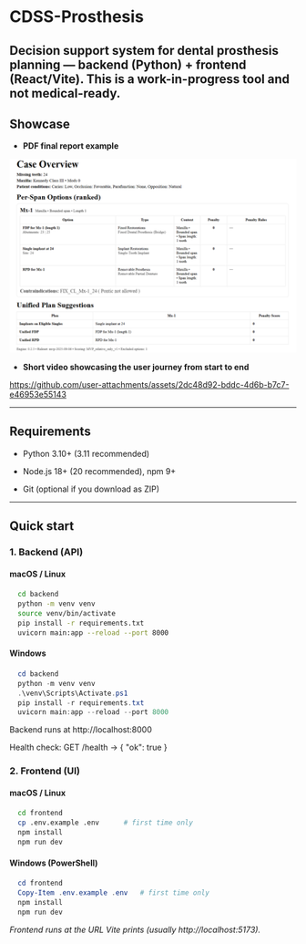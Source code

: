 # **CDSS-Prosthesis**

Decision support system for dental prosthesis planning — backend (Python) + frontend (React/Vite).
This is a work-in-progress tool and not medical-ready.
---

## **Showcase**
* **PDF final report example**
  
![Demo Screenshot](./assets/report.png)  


* **Short video showcasing the user journey from start to end**

https://github.com/user-attachments/assets/2dc48d92-bddc-4d6b-b7c7-e46953e55143



---

## **Requirements**

* Python 3.10+ (3.11 recommended)

* Node.js 18+ (20 recommended), npm 9+

* Git (optional if you download as ZIP)

---

## **Quick start**

### 1. Backend (API)

#### macOS / Linux

```bash
  cd backend
  python -m venv venv 
  source venv/bin/activate 
  pip install -r requirements.txt 
  uvicorn main:app --reload --port 8000
```

#### Windows 

``` powerShell
  cd backend
  python -m venv venv
  .\venv\Scripts\Activate.ps1
  pip install -r requirements.txt
  uvicorn main:app --reload --port 8000 
  ```


Backend runs at http://localhost:8000

Health check: GET /health → { "ok": true }


### 2. Frontend (UI)

#### macOS / Linux

```  bash
  cd frontend
  cp .env.example .env      # first time only
  npm install
  npm run dev 
  ```


#### Windows (PowerShell)

```  powershell
  cd frontend
  Copy-Item .env.example .env   # first time only
  npm install
  npm run dev 
  ```


*Frontend runs at the URL Vite prints (usually http://localhost:5173).*
